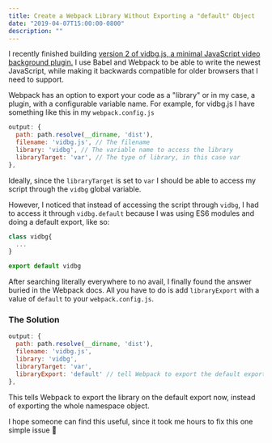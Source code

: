 ```yaml
---
title: Create a Webpack Library Without Exporting a "default" Object
date: "2019-04-07T15:00:00-0800"
description: ""
---
```


I recently finished building [version 2 of vidbg.js, a minimal JavaScript video background plugin.](https://github.com/blakewilson/vidbg) I use Babel and Webpack to be able to write the newest JavaScript, while making it backwards compatible for older browsers that I need to support.

Webpack has an option to export your code as a "library" or in my case, a plugin, with a configurable variable name. For example, for vidbg.js I have something like this in my `webpack.config.js`

```js
output: {
  path: path.resolve(__dirname, 'dist'),
  filename: 'vidbg.js', // The filename
  library: 'vidbg', // The variable name to access the library
  libraryTarget: 'var', // The type of library, in this case var
},
```

Ideally, since the `libraryTarget` is set to `var` I should be able to access my script through the `vidbg` global variable.

However, I noticed that instead of accessing the script through `vidbg`, I had to access it through `vidbg.default` because I was using ES6 modules and doing a default export, like so:

```js
class vidbg{
  ...
}

export default vidbg
```

After searching literally everywhere to no avail, I finally found the answer buried in the Webpack docs. All you have to do is add `libraryExport` with a value of `default` to your `webpack.config.js`.

### The Solution

```js
output: {
  path: path.resolve(__dirname, 'dist'),
  filename: 'vidbg.js',
  library: 'vidbg',
  libraryTarget: 'var',
  libraryExport: 'default' // tell Webpack to export the default export, not the entire namespace object
},
```

This tells Webpack to export the library on the default export now, instead of exporting the whole namespace object.

I hope someone can find this useful, since it took me hours to fix this one simple issue 🤦‍